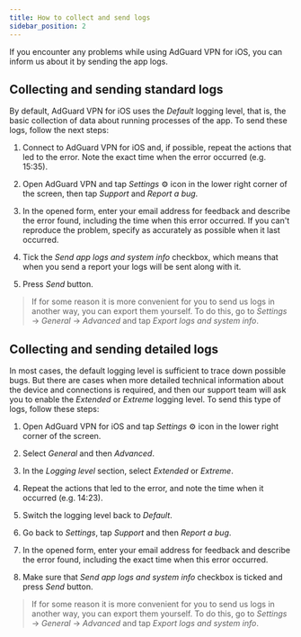 ```yaml
---
title: How to collect and send logs
sidebar_position: 2
---
```


If you encounter any problems while using AdGuard VPN for iOS, you can inform us about it by sending the app logs.

## Collecting and sending standard logs

By default, AdGuard VPN for iOS uses the *Default* logging level, that is, the basic collection of data about running processes of the app. To send these logs, follow the next steps:

1. Connect to AdGuard VPN for iOS and, if possible, repeat the actions that led to the error. Note the exact time when the error occurred (e.g. 15:35).

2. Open AdGuard VPN and tap *Settings* ⚙ icon in the lower right corner of the screen, then tap *Support* and *Report a bug*.

3. In the opened form, enter your email address for feedback and describe the error found, including the time when this error occurred. If you can't reproduce the problem, specify as accurately as possible when it last occurred.

4. Tick the *Send app logs and system info* checkbox, which means that when you send a report your logs will be sent along with it.

5. Press *Send* button.

>If for some reason it is more convenient for you to send us logs in another way, you can export them yourself.
>To do this, go to *Settings* → *General* → *Advanced* and tap *Export logs and system info*.

## Collecting and sending detailed logs

In most cases, the default logging level is sufficient to trace down possible bugs. But there are cases when more detailed technical information about the device and connections is required, and then our support team will ask you to enable the *Extended* or *Extreme* logging level. To send this type of logs, follow these steps:

1. Open AdGuard VPN for iOS and tap *Settings* ⚙ icon in the lower right corner of the screen.

2. Select *General* and then *Advanced*.

3. In the *Logging level* section, select *Extended* or *Extreme*.

4. Repeat the actions that led to the error, and note the time when it occurred (e.g. 14:23).

5. Switch the logging level back to *Default*.

6. Go back to *Settings*, tap *Support* and then *Report a bug*.

7. In the opened form, enter your email address for feedback and describe the error found, including the exact time when this error occurred.

8. Make sure that *Send app logs and system info* checkbox is ticked and press *Send* button.

>If for some reason it is more convenient for you to send us logs in another way, you can export them yourself.
>To do this, go to *Settings* → *General* → *Advanced* and tap *Export logs and system info*.
